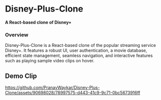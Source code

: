 # Disney-Plus-Clone

**A React-based clone of Disney+**

### Overview

Disney-Plus-Clone is a React-based clone of the popular streaming service Disney+. It features a robust UI, user authentication, a movie database, efficient state management, seamless navigation, and interactive features such as playing sample video clips on hover.

## Demo Clip
https://github.com/PranavWaykar/Disney-Plus-Clone/assets/90698028/78997575-d443-41c9-9c71-0bc5673916ff


